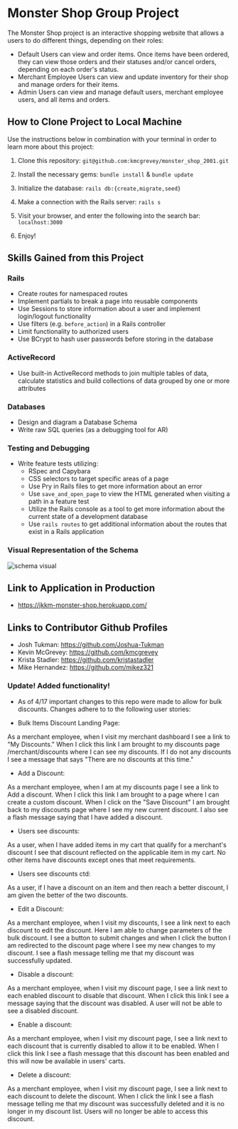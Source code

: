 # Monster Shop Group Project

The Monster Shop project is an interactive shopping website that allows a users to do different things, depending on their roles:
* Default Users can view and order items. Once items have been ordered, they can view those orders and their statuses and/or cancel orders, depending on each order's status.
* Merchant Employee Users can view and update inventory for their shop and manage orders for their items.
* Admin Users can view and manage default users, merchant employee users, and all items and orders.

## How to Clone Project to Local Machine
Use the instructions below in combination with your terminal in order to learn more about this project:

  1. Clone this repository:
    ```git@github.com:kmcgrevey/monster_shop_2001.git```

  2. Install the necessary gems:
    ```bundle install``` &
    ```bundle update```

  3. Initialize the database:
    ```rails db:{create,migrate,seed}```

  4. Make a connection with the Rails server:
    ```rails s```

  5. Visit your browser, and enter the following into the search bar:
  ```localhost:3000```

  6. Enjoy!

## Skills Gained from this Project

### Rails
* Create routes for namespaced routes
* Implement partials to break a page into reusable components
* Use Sessions to store information about a user and implement login/logout functionality
* Use filters (e.g. `before_action`) in a Rails controller
* Limit functionality to authorized users
* Use BCrypt to hash user passwords before storing in the database

### ActiveRecord
* Use built-in ActiveRecord methods to join multiple tables of data, calculate statistics and build collections of data grouped by one or more attributes

### Databases
* Design and diagram a Database Schema
* Write raw SQL queries (as a debugging tool for AR)

### Testing and Debugging
* Write feature tests utilizing:
  - RSpec and Capybara
  - CSS selectors to target specific areas of a page
  - Use Pry in Rails files to get more information about an error
  - Use `save_and_open_page` to view the HTML generated when visiting a path in a feature test
  - Utilize the Rails console as a tool to get more information about the current state of a development database
  - Use `rails routes` to get additional information about the routes that exist in a Rails application
  
### Visual Representation of the Schema
![schema visual](https://raw.githubusercontent.com/kmcgrevey/monster_shop_2001/master/app/assets/images/Screen%20Shot%202020-04-16%20at%2010.45.07%20AM.png)

## Link to Application in Production
* https://jkkm-monster-shop.herokuapp.com/

## Links to Contributor Github Profiles
* Josh Tukman: https://github.com/Joshua-Tukman
* Kevin McGrevey: https://github.com/kmcgrevey
* Krista Stadler:  https://github.com/kristastadler
* Mike Hernandez: https://github.com/mikez321

### Update!  Added functionality!

* As of 4/17 important changes to this repo were made to allow for bulk discounts.  Changes adhere to to the following user stories:

* Bulk Items Discount Landing Page:

As a merchant employee, when I visit my merchant dashboard I see a link to "My Discounts."  When I click this link I am brought to my discounts page /merchant/discounts where I can see my discounts.  If I do not any discounts I see a message that says "There are no discounts at this time."

* Add a Discount:

As a merchant employee, when I am at my discounts page I see a link to Add a discount.  When I click this link I am brought to a page where I can create a custom discount.  When I click on the "Save Discount" I am brought back to my discounts page where I see my new current discount.  I also see a flash message saying that I have added a discount.

* Users see discounts:

As a user, when I have added items in my cart that qualify for a merchant's discount I see that discount reflected on the applicable item in my cart.  No other items have discounts except ones that meet requirements.

* Users see discounts ctd:

As a user, if I have a discount on an item and then reach a better discount, I am given the better of the two discounts.

* Edit a Discount:

As a merchant employee, when I visit my discounts, I see a link next to each discount to edit the discount.  Here I am able to change parameters of the bulk discount.  I see a button to submit changes and when I click the button I am redirected to the discount page where I see my new changes to my discount.  I see a flash message telling me that my discount was successfully updated.

* Disable a discount:

As a merchant employee, when I visit my discount page, I see a link next to each enabled discount to disable that discount.  When I click this link I see a message saying that the discount was disabled.  A user will not be able to see a disabled discount.

* Enable a discount:

As a merchant employee, when I visit my discount page, I see a link next to each discount that is currently disabled to allow it to be enabled.  When I click this link I see a flash message that this discount has been enabled and this will now be available in users' carts.

* Delete a discount:

As a merchant employee, when I visit my discount page, I see a link next to each discount to delete the discount.  When I click the link I see a flash message telling me that my discount was successfully deleted and it is no longer in my discount list.  Users will no longer be able to access this discount.
